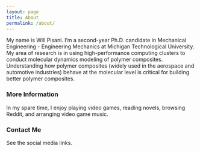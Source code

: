 ```yaml
---
layout: page
title: About
permalink: /about/
---
```


My name is Will Pisani. I’m a second-year Ph.D. candidate in Mechanical Engineering - Engineering Mechanics at Michigan Technological University. My area of research is in using high-performance computing clusters to conduct molecular dynamics modeling of polymer composites. Understanding how polymer composites (widely used in the aerospace and automotive industries) behave at the molecular level is critical for building better polymer composites.

### More Information

In my spare time, I enjoy playing video games, reading novels, browsing Reddit, and arranging video game music. 

### Contact Me

See the social media links.
